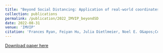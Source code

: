 ```yaml
---
title: "Beyond Social Distancing: Application of real-world coordinates in a multi-camera system with privacy protection"
collection: publications
permalink: /publication/2022_IMVIP_beyondSD
date: 2022-08-31
venue: 'IMVIP'
citation: 'Frances Ryan, Feiyan Hu, Julia Dietlmeier, Noel E. O&apos;Connor and Kevin McGuinness. &quot;Beyond Social Distancing: Application of real-world coordinates in a multi-camera system with privacy protection.&quot; <i>24th Irish Machine Vision and Image Processing Conference (IMVIP 2022)</i>. '
---
```

<!--- This paper is about the number 1. The number 2 is left for future work.-->
[Download paper here](https://doras.dcu.ie/27684/1/_IMVIP_2022_system_paper.pdf)

<!--- Recommended citation: Your Name, You. (2009). "Paper Title Number 1." <i>Journal 1</i>. 1(1) .-->
